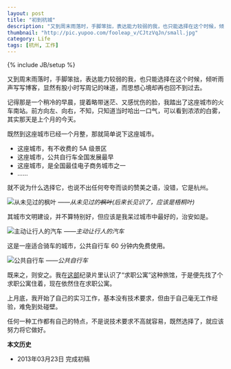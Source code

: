 ```yaml
---
layout: post
title: "初到杭城"
description: "又到周末雨落时，手脚笨拙，表达能力较弱的我，也只能选择在这个时候，倾听雨声写写博客，显然有股小时写周记的味道，而思想心境却再也回不到过去。"
thumbnail: "http://pic.yupoo.com/fooleap_v/CJtzVqJn/small.jpg"
category: Life 
tags: [杭州, 工作]
---
```

{% include JB/setup %}

又到周末雨落时，手脚笨拙，表达能力较弱的我，也只能选择在这个时候，倾听雨声写写博客，显然有股小时写周记的味道，而思想心境却再也回不到过去。

记得那是一个稍冷的早晨，提着略带迷茫、又感忧伤的脸，我踏出了这座城市的火车南站。前方向左、向右，不知，只知道当时哈出一口气，可以看到浓浓的白雾，其实那天是上个月的今天。

既然到这座城市已经一个月整，那就简单说下这座城市。

* 这座城市，有不收费的 5A 级景区
* 这座城市，公共自行车全国发展最早
* 这座城市，是全国最佳电子商务城市之一
* ……

就不说为什么选择它，也说不出任何夸夸而谈的赞美之语，没错，它是杭州。

![从未见过的枫叶](http://pic.yupoo.com/fooleap_v/CJtzVqJn/hshhG.jpg)
*——从未见过的<s>枫叶</s>(后来长见识了，应该是梧桐叶)*

其城市文明建设，并不算特别好，但应该是我呆过城市中最好的，治安如是。

![主动让行人的汽车](http://pic.yupoo.com/fooleap_v/CJtzfoFC/K1tVn.jpg)
*——主动让行人的汽车*

这是一座适合骑车的城市，公共自行车 60 分钟内免费使用。

![公共自行车](http://pic.yupoo.com/fooleap_v/CLnxbCqX/B8XFQ.jpg)
*——公共自行车*

既来之，则安之。我在[这部](http://movie.douban.com/subject/5332616/)纪录片里认识了“求职公寓”这种旅馆，于是便先找了个求职公寓住着，现在依然住在求职公寓。

上月底，我开始了自己的实习工作，基本没有技术要求，但由于自己毫无工作经验，难免到处碰壁。

任何一种工作都有自己的特点，不是说技术要求不高就容易，既然选择了，就应该努力将它做好。

**本文历史**

* 2013年03月23日 完成初稿
